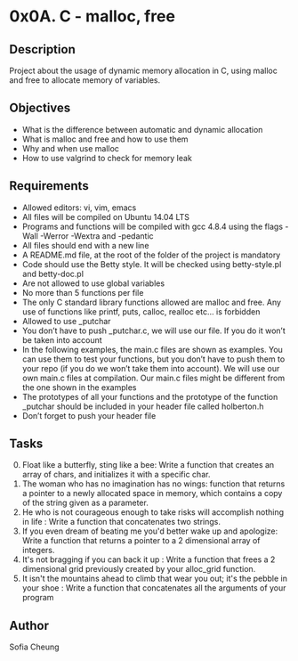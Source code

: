 # 0x0A. C - malloc, free
## Description
Project about the usage of dynamic memory allocation in C, using malloc and free to allocate memory of variables.
## Objectives
- What is the difference between automatic and dynamic allocation
- What is malloc and free and how to use them
- Why and when use malloc
- How to use valgrind to check for memory leak
## Requirements
- Allowed editors: vi, vim, emacs
- All files will be compiled on Ubuntu 14.04 LTS
- Programs and functions will be compiled with gcc 4.8.4 using the flags -Wall -Werror -Wextra and -pedantic
- All files should end with a new line
- A README.md file, at the root of the folder of the project is mandatory
- Code should use the Betty style. It will be checked using betty-style.pl and betty-doc.pl
- Are not allowed to use global variables
- No more than 5 functions per file
- The only C standard library functions allowed are malloc and free. Any use of functions like printf, puts, calloc, realloc etc… is forbidden
- Allowed to use _putchar
- You don’t have to push _putchar.c, we will use our file. If you do it won’t be taken into account
- In the following examples, the main.c files are shown as examples. You can use them to test your functions, but you don’t have to push them to your repo (if you do we won’t take them into account). We will use our own main.c files at compilation. Our main.c files might be different from the one shown in the examples
- The prototypes of all your functions and the prototype of the function _putchar should be included in your header file called holberton.h
- Don’t forget to push your header file
## Tasks
0. Float like a butterfly, sting like a bee: Write a function that creates an array of chars, and initializes it with a specific char.
1. The woman who has no imagination has no wings: function that returns a pointer to a newly allocated space in memory, which contains a copy of the string given as a parameter.
2. He who is not courageous enough to take risks will accomplish nothing in life  : Write a function that concatenates two strings.
3. If you even dream of beating me you'd better wake up and apologize: Write a function that returns a pointer to a 2 dimensional array of integers.
4. It's not bragging if you can back it up : Write a function that frees a 2 dimensional grid previously created by your alloc_grid function.
5. It isn't the mountains ahead to climb that wear you out; it's the pebble in your shoe : Write a function that concatenates all the arguments of your program
## Author
Sofia Cheung
